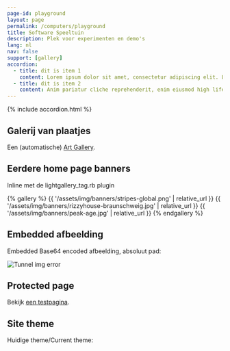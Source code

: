 ```yaml
---
page-id: playground
layout: page
permalink: /computers/playground
title: Software Speeltuin
description: Plek voor experimenten en demo's
lang: nl
nav: false
support: [gallery]
accordion:
  - title: dit is item 1
    content: Lorem ipsum dolor sit amet, consectetur adipiscing elit. Lorem ipsum dolor sit amet, consectetur adipiscing elit.
  - title: dit is item 2
    content: Anim pariatur cliche reprehenderit, enim eiusmod high life accusamus terry richardson ad squid. 3 wolf moon officia aute, non cupidatat skateboard dolor brunch. Food truck quinoa nesciunt laborum eiusmod. Brunch 3 wolf moon tempor, sunt aliqua put a bird on it squid single-origin coffee nulla assumenda shoreditch et.
---
```


{% include accordion.html %}

## Galerij van plaatjes

Een (automatische) <a href="{{ site.baseurl }}/assets/art_gallery/index.html">Art Gallery</a>.

## Eerdere home page banners

Inline met de lightgallery_tag.rb plugin

{% gallery %}
{{ '/assets/img/banners/stripes-global.png' | relative_url }}
{{ '/assets/img/banners/rizzyhouse-braunschweig.jpg' | relative_url }}
{{ '/assets/img/banners/peak-age.jpg' | relative_url }}
{% endgallery %}

## Embedded afbeelding

Embedded Base64 encoded afbeelding, absoluut pad:

<img src="{% base64 /assets/img/1.jpg %}" alt="Tunnel img error" />

## Protected page

Bekijk <a href="{{ site.baseurl }}/protected-pages/example-protected-page/">een testpagina</a>.

## Site theme

<i class="ti ti-sun-moon" id="light-toggle-demo"></i>
<div id="mydiv">Huidige theme/Current theme: </div>

<script>
  function showTheme() {
   var result = determineComputedTheme();
   var elm = document.getElementById('mydiv');
   var d = document.createElement('div');
   d.innerText = result;
   elm.appendChild(d);
  }
  document.addEventListener("DOMContentLoaded", showTheme);
</script>
